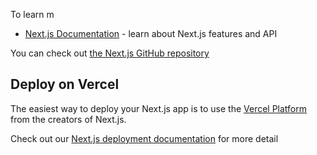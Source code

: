
To learn m
- [Next.js Documentation](https://nextjs.org/docs) - learn about Next.js features and API
  
You can check out [the Next.js GitHub repository](https://githu)
## Deploy on Vercel
The easiest way to deploy your Next.js app is to use the [Vercel Platform](https://vercel.com/new?utm_medium=default-template&filter=next.js&utm_source=create-next-app&utm_campaign=create-next-app-readme) from the creators of Next.js.

Check out our [Next.js deployment documentation](https://nextjs.org/docs/deployment) for more detail

